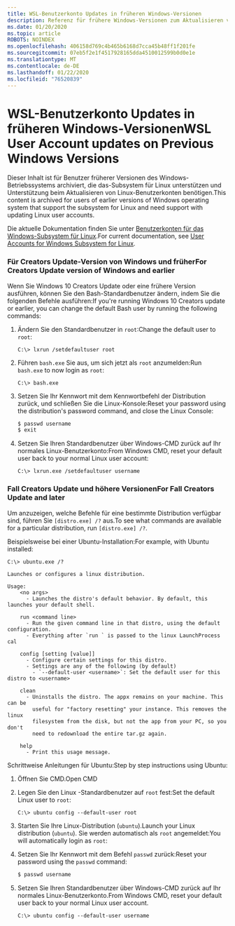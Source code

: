 ```yaml
---
title: WSL-Benutzerkonto Updates in früheren Windows-Versionen
description: Referenz für frühere Windows-Versionen zum Aktualisieren von Linux-Benutzerkonten mit dem Windows-Subsystem für Linux.
ms.date: 01/20/2020
ms.topic: article
ROBOTS: NOINDEX
ms.openlocfilehash: 406158d769c4b465b6168d7cca45b48ff1f201fe
ms.sourcegitcommit: 07eb5f2e1f4517928165dda4510012599b0d0e1e
ms.translationtype: MT
ms.contentlocale: de-DE
ms.lasthandoff: 01/22/2020
ms.locfileid: "76520839"
---
```

# <a name="wsl-user-account-updates-on-previous-windows-versions"></a><span data-ttu-id="12319-103">WSL-Benutzerkonto Updates in früheren Windows-Versionen</span><span class="sxs-lookup"><span data-stu-id="12319-103">WSL User Account updates on Previous Windows Versions</span></span>

<span data-ttu-id="12319-104">Dieser Inhalt ist für Benutzer früherer Versionen des Windows-Betriebssystems archiviert, die das-Subsystem für Linux unterstützen und Unterstützung beim Aktualisieren von Linux-Benutzerkonten benötigen.</span><span class="sxs-lookup"><span data-stu-id="12319-104">This content is archived for users of earlier versions of Windows operating system that support the subsystem for Linux and need support with updating Linux user accounts.</span></span>

<span data-ttu-id="12319-105">Die aktuelle Dokumentation finden Sie unter [Benutzerkonten für das Windows-Subsystem für Linux](../user-support.md).</span><span class="sxs-lookup"><span data-stu-id="12319-105">For current documentation, see [User Accounts for Windows Subsystem for Linux](../user-support.md).</span></span>

### <a name="for-creators-update-version-of-windows-and-earlier"></a><span data-ttu-id="12319-106">Für Creators Update-Version von Windows und früher</span><span class="sxs-lookup"><span data-stu-id="12319-106">For Creators Update version of Windows and earlier</span></span>

<span data-ttu-id="12319-107">Wenn Sie Windows 10 Creators Update oder eine frühere Version ausführen, können Sie den Bash-Standardbenutzer ändern, indem Sie die folgenden Befehle ausführen:</span><span class="sxs-lookup"><span data-stu-id="12319-107">If you're running Windows 10 Creators update or earlier, you can change the default Bash user by running the following commands:</span></span>

1. <span data-ttu-id="12319-108">Ändern Sie den Standardbenutzer in `root`:</span><span class="sxs-lookup"><span data-stu-id="12319-108">Change the default user to `root`:</span></span>

    ```console
    C:\> lxrun /setdefaultuser root
    ```

1. <span data-ttu-id="12319-109">Führen `bash.exe` Sie aus, um sich jetzt als `root` anzumelden:</span><span class="sxs-lookup"><span data-stu-id="12319-109">Run `bash.exe` to now login as `root`:</span></span>

    ```console
    C:\> bash.exe
    ```

1. <span data-ttu-id="12319-110">Setzen Sie Ihr Kennwort mit dem Kennwortbefehl der Distribution zurück, und schließen Sie die Linux-Konsole:</span><span class="sxs-lookup"><span data-stu-id="12319-110">Reset your password using the distribution's password command, and close the Linux Console:</span></span>

    ```BASH
    $ passwd username
    $ exit
    ```

1. <span data-ttu-id="12319-111">Setzen Sie Ihren Standardbenutzer über Windows-CMD zurück auf Ihr normales Linux-Benutzerkonto:</span><span class="sxs-lookup"><span data-stu-id="12319-111">From Windows CMD, reset your default user back to your normal Linux user account:</span></span>

    ```console
    C:\> lxrun.exe /setdefaultuser username
    ```

### <a name="for-fall-creators-update-and-later"></a><span data-ttu-id="12319-112">Fall Creators Update und höhere Versionen</span><span class="sxs-lookup"><span data-stu-id="12319-112">For Fall Creators Update and later</span></span>

<span data-ttu-id="12319-113">Um anzuzeigen, welche Befehle für eine bestimmte Distribution verfügbar sind, führen Sie `[distro.exe] /?` aus.</span><span class="sxs-lookup"><span data-stu-id="12319-113">To see what commands are available for a particular distribution, run `[distro.exe] /?`.</span></span>
    
<span data-ttu-id="12319-114">Beispielsweise bei einer Ubuntu-Installation:</span><span class="sxs-lookup"><span data-stu-id="12319-114">For example, with Ubuntu installed:</span></span>

```console
C:\> ubuntu.exe /?

Launches or configures a linux distribution.

Usage:
    <no args>
      - Launches the distro's default behavior. By default, this launches your default shell.

    run <command line>
      - Run the given command line in that distro, using the default configuration.
      - Everything after `run ` is passed to the linux LaunchProcess cal

    config [setting [value]]
      - Configure certain settings for this distro.
      - Settings are any of the following (by default)
        - `--default-user <username>`: Set the default user for this distro to <username>

    clean
      - Uninstalls the distro. The appx remains on your machine. This can be
        useful for "factory resetting" your instance. This removes the linux
        filesystem from the disk, but not the app from your PC, so you don't
        need to redownload the entire tar.gz again.

    help
      - Print this usage message.
```

<span data-ttu-id="12319-115">Schrittweise Anleitungen für Ubuntu:</span><span class="sxs-lookup"><span data-stu-id="12319-115">Step by step instructions using Ubuntu:</span></span>

1. <span data-ttu-id="12319-116">Öffnen Sie CMD.</span><span class="sxs-lookup"><span data-stu-id="12319-116">Open CMD</span></span>
1. <span data-ttu-id="12319-117">Legen Sie den Linux -Standardbenutzer auf `root` fest:</span><span class="sxs-lookup"><span data-stu-id="12319-117">Set the default Linux user to `root`:</span></span>

    ```console
    C:\> ubuntu config --default-user root
    ```    

1. <span data-ttu-id="12319-118">Starten Sie Ihre Linux-Distribution (`ubuntu`).</span><span class="sxs-lookup"><span data-stu-id="12319-118">Launch your Linux distribution (`ubuntu`).</span></span>  <span data-ttu-id="12319-119">Sie werden automatisch als `root` angemeldet:</span><span class="sxs-lookup"><span data-stu-id="12319-119">You will automatically login as `root`:</span></span>

1. <span data-ttu-id="12319-120">Setzen Sie Ihr Kennwort mit dem Befehl `passwd` zurück:</span><span class="sxs-lookup"><span data-stu-id="12319-120">Reset your password using the `passwd` command:</span></span>

    ```BASH
    $ passwd username
    ```

1. <span data-ttu-id="12319-121">Setzen Sie Ihren Standardbenutzer über Windows-CMD zurück auf Ihr normales Linux-Benutzerkonto.</span><span class="sxs-lookup"><span data-stu-id="12319-121">From Windows CMD, reset your default user back to your normal Linux user account.</span></span>

    ```console
    C:\> ubuntu config --default-user username
    ```
